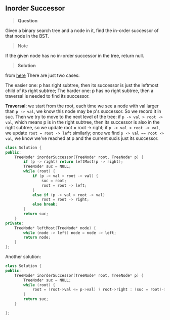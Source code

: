 ## Inorder Successor

>**Question**

Given a binary search tree and a node in it, find the in-order successor of that node in the BST.

>Note

If the given node has no in-order successor in the tree, return null.

>**Solution**

from [here](http://www.cnblogs.com/jcliBlogger/p/4829200.html)
There are just two cases:

The easier one: p has right subtree, then its successor is just the leftmost child of its right subtree;
The harder one: p has no right subtree, then a traversal is needed to find its successor.

**Traversal**: we start from the root, each time we see a node with val larger than `p -> val`, we know this node may be p's successor. So we record it in suc. Then we try to move to the next level of the tree: if `p -> val > root -> val`, which means p is in the right subtree, then its successor is also in the right subtree, so we update root = root -> right; if `p -> val < root -> val`, we update `root = root -> left` similarly; once we find `p -> val == root -> val`, we know we've reached at p and the current sucis just its successor.

```c++
class Solution {
public:
    TreeNode* inorderSuccessor(TreeNode* root, TreeNode* p) {
        if (p -> right) return leftMost(p -> right);
        TreeNode* suc = NULL;
        while (root) {
            if (p -> val < root -> val) {
                suc = root;
                root = root -> left;
            }
            else if (p -> val > root -> val)
                root = root -> right;
            else break;
        }
        return suc;
    }
private:
    TreeNode* leftMost(TreeNode* node) {
        while (node -> left) node = node -> left;
        return node;
    }
};
```
Another solution:

```c++
class Solution {
public:
    TreeNode* inorderSuccessor(TreeNode* root, TreeNode* p) {
        TreeNode* suc = NULL;
        while (root) {
            root = (root->val <= p->val) ? root->right : (suc = root)->left;
        }
        return suc;
    }

};
```
